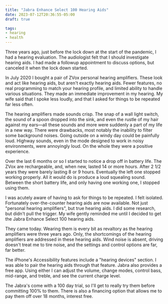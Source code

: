 ```yaml
---
title: "Jabra Enhance Select 100 Hearing Aids"
date: 2023-07-12T20:36:55-05:00
draft: true

tags:
- hearing
- health
---
```

Three years ago, just before the lock down at the start of the pandemic, I had a hearing evaluation.
The audiologist felt that I should investigate hearing aids. I had made a followup appointment to
discuss options, but canceled it when the lock down started.

In July 2020 I bought a pair of ZVox personal hearing amplifiers. These look and act like hearing
aids, but aren't exactly hearing aids. Fewer features, no real programming to match your hearing
profile, and limited ability to handle various situations. They made an immediate improvement in my
hearing. My wife said that I spoke less loudly, and that I asked for things to be repeated far less
often.

The hearing amplifiers made sounds crisp. The snap of a wall light switch, the sound of a spoon
dropped into the sink, and even the rustle of my hair against my ears—all these sounds and more were
suddenly a part of my life in a new way. There were drawbacks, most notably the inability to filter
some background noises. Going outside on a windy day could be painfully loud. Highway sounds, even
in the mode designed to work in noisy environments, were annoyingly loud. On the whole they were a
positive experience.

Over the last 6 months or so I started to notice a drop off in battery life. The ZVox are
rechargeable, and, when new, lasted 14 or more hours. After 2 1/2 years they were barely lasting 8
or 9 hours. Eventually the left one stopped working properly. All it would do is produce a loud
squealing sound. Between the short battery life, and only having one working one, I stopped using
them.

I was acutely aware of having to ask for things to be repeated. I felt isolated. Fortunately
over-the-counter hearing aids are now available. Not just "personal hearing amplifiers", but true
hearing aids. I did some research, but didn't pull the trigger. My wife gently reminded me until I
decided to get the Jabra Enhance Select 100 hearing aids.

They came today. Wearing them is every bit as revaltory as the hearing amplifiers were three years
ago. Only, the shortcomings of the hearing amplifiers are addressed in these hearing aids. Wind
noise is absent, driving doesn't treat me to tire noise, and the settings and control options are
far, far better.

The iPhone's Accessibility features include a "hearing devices" section. I was able to pair the
hearing aids through that feature. Jabra also provides a free app. Using either I can adjust the
volume, change modes, control bass, mid-range, and treble, and see the current charge level.

The Jabra's come with a 100 day trial, so I'll get to really try them before committing 100% to
them. There is also a financing option that allows me to pay them off over 18 months, interest free.

